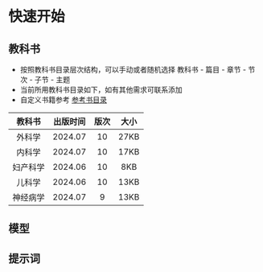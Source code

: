 # 快速开始

## 教科书

- 按照教科书目录层次结构，可以手动或者随机选择 教科书 - 篇目 - 章节 - 节次 - 子节 - 主题
- 当前所用教科书目录如下，如有其他需求可联系添加
- 自定义书籍参考 [参考书目录](/reference/custom-config.md)

|  教科书  | 出版时间 | 版次 | 大小 |
| :------: | :------: | :--: | :--: |
|  外科学  | 2024.07  |  10  | 27KB |
|  内科学  | 2024.07  |  10  | 17KB |
| 妇产科学 | 2024.06  |  10  | 8KB  |
|  儿科学  | 2024.06  |  10  | 13KB |
| 神经病学 | 2024.07  |  9   | 13KB |

## 模型

## 提示词
